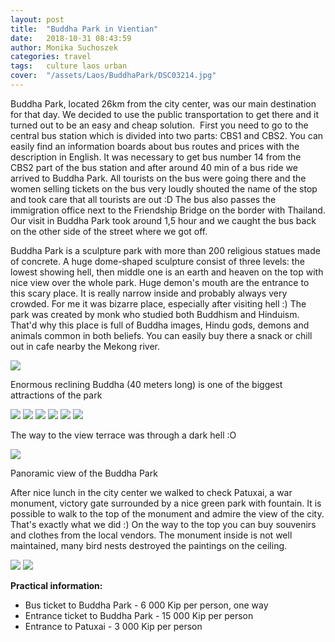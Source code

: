 ```yaml
---
layout: post
title:  "Buddha Park in Vientian"
date:   2018-10-31 08:43:59
author: Monika Suchoszek
categories: travel
tags:	culture laos urban
cover:  "/assets/Laos/BuddhaPark/DSC03214.jpg"
---
```


Buddha Park, located 26km from the city center, was our main destination for that day. We decided to use 
the public transportation to get there and it turned out to be an easy and cheap solution.  First you need 
to go to the central bus station which is divided into two parts: CBS1 and CBS2. You can easily find an 
information boards about bus routes and prices with the description in English. It was necessary to get 
bus number 14 from the CBS2 part of the bus station and after around 40 min of a bus ride we arrived to 
Buddha Park. All tourists on the bus were going there and the women selling tickets on the bus very loudly 
shouted the name of the stop and took care that all tourists are out :D The bus also passes the immigration 
office next to the Friendship Bridge on the border with Thailand. Our visit in Buddha Park took around 
1,5 hour and we caught the bus back on the other side of the street where we got off.

Buddha Park is a sculpture park with more than 200 religious statues made of concrete. A huge dome-shaped 
sculpture consist of three levels: the lowest showing hell, then middle one is an earth and heaven on the 
top with nice view over the whole park. Huge demon's mouth are the entrance to this scary place. It is 
really narrow inside and probably always very crowded. For me it was bizarre place, especially after 
visiting hell :) The park was created by monk who studied both Buddhism and Hinduism. That'd why this place 
is full of Buddha images, Hindu gods, demons and animals common in both beliefs. You can easily buy there a 
snack or chill out in cafe nearby the Mekong river.

<img src="/assets/Laos/BuddhaPark/DSC03214.jpg"/>
<p class="caption">Enormous reclining Buddha (40 meters long) is one of the biggest attractions of the park</p>
<img src="/assets/Laos/BuddhaPark/DSC03228.jpg">
<img src="/assets/Laos/BuddhaPark/DSC03211.jpg">
<img src="/assets/Laos/BuddhaPark/DSC03239.jpg">
<img src="/assets/Laos/BuddhaPark/DSC03210.jpg">
<img src="/assets/Laos/BuddhaPark/IMG_20180413_110811403.jpg" />
<img src="/assets/Laos/BuddhaPark/IMG_20180413_111236224_LL.jpg">
<p class="caption">The way to the view terrace was through a dark hell :O</p>
<img src="/assets/Laos/BuddhaPark/DSC03249.jpg">
<p class="caption">Panoramic view of the Buddha Park</p>

After nice lunch in the city center we walked to check Patuxai, a war monument, victory gate surrounded
by a nice green park with fountain. It is possible to walk to the top of the monument and admire the 
view of the city. That's exactly what we did :) On the way to the top you can buy souvenirs and clothes 
from the local vendors. The monument inside is not well maintained, many bird nests destroyed the 
paintings on the ceiling.
 
<img src="/assets/Laos/BuddhaPark/DSC03264.jpg" />
<img src="/assets/Laos/BuddhaPark/DSC03266.jpg" />

__Practical information:__
  * Bus ticket to Buddha Park - 6 000 Kip per person, one way
  * Entrance ticket to Buddha Park - 15 000 Kip per person
  * Entrance to Patuxai - 3 000 Kip per person
